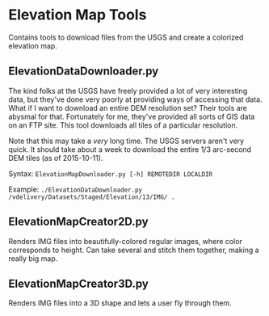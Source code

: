 # Elevation Map Tools
Contains tools to download files from the USGS and create a colorized elevation map.

## ElevationDataDownloader.py
The kind folks at the USGS have freely provided a lot of very interesting data, but they've done very poorly at providing ways of accessing that data. What if I want to download an entire DEM resolution set? Their tools are abysmal for that. Fortunately for me, they've provided all sorts of GIS data on an FTP site. This tool downloads all tiles of a particular resolution.

Note that this may take a _very_ long time. The USGS servers aren't very quick. It should take about a week to download the entire 1/3 arc-second DEM tiles (as of 2015-10-11).

Syntax: `ElevationMapDownloader.py [-h] REMOTEDIR LOCALDIR`

Example: `./ElevationDataDownloader.py /vdelivery/Datasets/Staged/Elevation/13/IMG/ .`

## ElevationMapCreator2D.py
Renders IMG files into beautifully-colored regular images, where color corresponds to height. Can take several and stitch them together, making a really big map.

## ElevationMapCreator3D.py
Renders IMG files into a 3D shape and lets a user fly through them.
